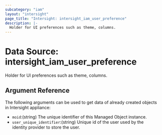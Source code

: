 ```yaml
---
subcategory: "iam"
layout: "intersight"
page_title: "Intersight: intersight_iam_user_preference"
description: |-
  Holder for UI preferences such as theme, columns.
---
```


# Data Source: intersight_iam_user_preference
Holder for UI preferences such as theme, columns.
## Argument Reference
The following arguments can be used to get data of already created objects in Intersight appliance:
* `moid`:(string) The unique identifier of this Managed Object instance. 
* `user_unique_identifier`:(string) Unique id of the user used by the identity provider to store the user. 
